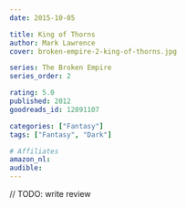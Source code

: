 ```yaml
---
date: 2015-10-05

title: King of Thorns
author: Mark Lawrence
cover: broken-empire-2-king-of-thorns.jpg

series: The Broken Empire
series_order: 2

rating: 5.0
published: 2012
goodreads_id: 12891107

categories: ["Fantasy"]
tags: ["Fantasy", "Dark"]

# Affiliates
amazon_nl: 
audible: 
---
```


// TODO: write review
